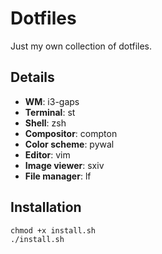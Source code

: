 # Dotfiles
Just my own collection of dotfiles.

## Details
- **WM**: i3-gaps
- **Terminal**: st
- **Shell**: zsh
- **Compositor**: compton
- **Color scheme**: pywal
- **Editor**: vim
- **Image viewer**: sxiv
- **File manager**: lf

## Installation
```
chmod +x install.sh
./install.sh
```

